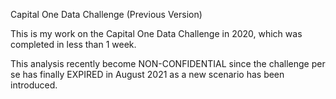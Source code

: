Capital One Data Challenge (Previous Version)

This is my work on the Capital One Data Challenge in 2020, which was completed in less than 1 week.

This analysis recently become NON-CONFIDENTIAL since the challenge per se has finally EXPIRED in August 2021 as a new scenario has been introduced.


